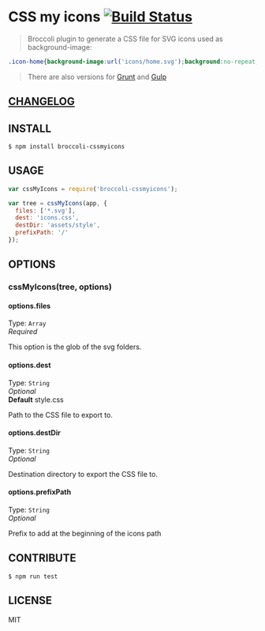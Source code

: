 # CSS my icons  [![Build Status](https://travis-ci.org/raiseandfall/broccoli-cssmyicons.svg)](https://travis-ci.org/raiseandfall/broccoli-cssmyicons)

> Broccoli plugin to generate a CSS file for SVG icons used as background-image:

```css
.icon-home{background-image:url('icons/home.svg');background:no-repeat;}
```

> There are also versions for [Grunt](https://github.com/raiseandfall/grunt-cssmyicons) and [Gulp](https://github.com/raiseandfall/gulp-cssmyicons)


## [CHANGELOG](./CHANGELOG.md)

## INSTALL

```shell
$ npm install broccoli-cssmyicons
```

## USAGE
```javascript
var cssMyIcons = require('broccoli-cssmyicons');

var tree = cssMyIcons(app, {
  files: ['*.svg'],
  dest: 'icons.css',
  destDir: 'assets/style',
  prefixPath: '/'
});
```

## OPTIONS

### cssMyIcons(tree, options)

#### options.files
Type: `Array`  
_Required_

This option is the glob of the svg folders.

#### options.dest
Type: `String`  
_Optional_  
**Default** style.css

Path to the CSS file to export to.

#### options.destDir
Type: `String`  
_Optional_  

Destination directory to export the CSS file to.

#### options.prefixPath
Type: `String`  
_Optional_  

Prefix to add at the beginning of the icons path


## CONTRIBUTE
```shell
$ npm run test
```

## LICENSE
MIT
